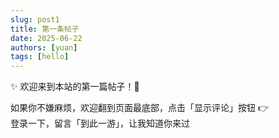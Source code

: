 ```yaml
---
slug: post1
title: 第一条帖子
date: 2025-06-22
authors: [yuan]
tags: [hello]
---
```


✨ 欢迎来到本站的第一篇帖子！🎉

如果你不嫌麻烦，欢迎翻到页面最底部，点击「显示评论」按钮 👉  
登录一下，留言「到此一游」，让我知道你来过

